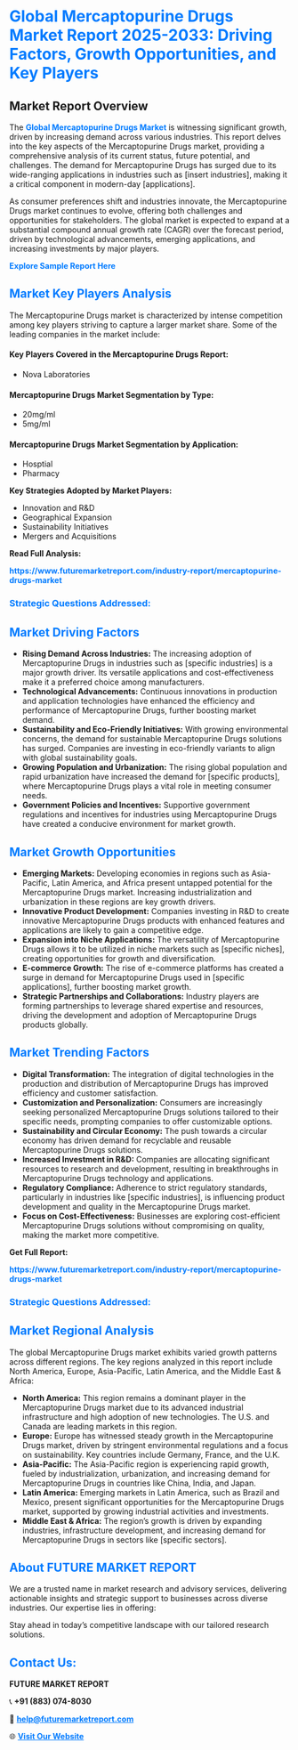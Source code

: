 <h1 style="color: #007BFF;">Global Mercaptopurine Drugs Market Report 2025-2033: Driving Factors, Growth Opportunities, and Key Players</h1>

<section id="overview">
<h2>Market Report Overview</h2>
<p>The <a href="https://www.futuremarketreport.com/industry-report/mercaptopurine-drugs-market" style="color: #007BFF; text-decoration: none;"><strong>Global Mercaptopurine Drugs Market</strong></a> is witnessing significant growth, driven by increasing demand across various industries. This report delves into the key aspects of the Mercaptopurine Drugs market, providing a comprehensive analysis of its current status, future potential, and challenges. The demand for Mercaptopurine Drugs has surged due to its wide-ranging applications in industries such as [insert industries], making it a critical component in modern-day [applications].</p>
<p>As consumer preferences shift and industries innovate, the Mercaptopurine Drugs market continues to evolve, offering both challenges and opportunities for stakeholders. The global market is expected to expand at a substantial compound annual growth rate (CAGR) over the forecast period, driven by technological advancements, emerging applications, and increasing investments by major players.</p>
</section>

<section id="overview">
<p><a href="https://www.futuremarketreport.com/request-sample/reportId=43968" style="color: #007BFF; text-decoration: none;"><strong>Explore Sample Report Here</strong></a></p>
</section>

<section id="key-players">
<h2 style="color: #007BFF;">Market Key Players Analysis</h2>
<p>The Mercaptopurine Drugs market is characterized by intense competition among key players striving to capture a larger market share. Some of the leading companies in the market include:</p>
<h4>Key Players Covered in the Mercaptopurine Drugs Report:</h4>
<ul><li>Nova Laboratories</li></ul>
<h4>Mercaptopurine Drugs Market Segmentation by Type:</h4>
<ul><li>20mg/ml</li><li>5mg/ml</li></ul>

<h4>Mercaptopurine Drugs Market Segmentation by Application:</h4>
<ul><li>Hosptial</li><li>Pharmacy</li></ul>
<p><strong>Key Strategies Adopted by Market Players:</strong></p>
<ul>
<li>Innovation and R&D</li>
<li>Geographical Expansion</li>
<li>Sustainability Initiatives</li>
<li>Mergers and Acquisitions</li>
</ul>
</section>

<section>
<p><strong>Read Full Analysis: </strong></p><a href="https://www.futuremarketreport.com/industry-report/mercaptopurine-drugs-market" style="color: #007BFF; text-decoration: none;"><strong>https://www.futuremarketreport.com/industry-report/mercaptopurine-drugs-market</strong></a>
<h3 style="color: #007BFF;">Strategic Questions Addressed:</h3>
</section>

<section id="driving-factors">
<h2 style="color: #007BFF;">Market Driving Factors</h2>
<ul>
<li><strong>Rising Demand Across Industries:</strong> The increasing adoption of Mercaptopurine Drugs in industries such as [specific industries] is a major growth driver. Its versatile applications and cost-effectiveness make it a preferred choice among manufacturers.</li>
<li><strong>Technological Advancements:</strong> Continuous innovations in production and application technologies have enhanced the efficiency and performance of Mercaptopurine Drugs, further boosting market demand.</li>
<li><strong>Sustainability and Eco-Friendly Initiatives:</strong> With growing environmental concerns, the demand for sustainable Mercaptopurine Drugs solutions has surged. Companies are investing in eco-friendly variants to align with global sustainability goals.</li>
<li><strong>Growing Population and Urbanization:</strong> The rising global population and rapid urbanization have increased the demand for [specific products], where Mercaptopurine Drugs plays a vital role in meeting consumer needs.</li>
<li><strong>Government Policies and Incentives:</strong> Supportive government regulations and incentives for industries using Mercaptopurine Drugs have created a conducive environment for market growth.</li>
</ul>
</section>

<section id="growth-opportunities">
<h2 style="color: #007BFF;">Market Growth Opportunities</h2>
<ul>
<li><strong>Emerging Markets:</strong> Developing economies in regions such as Asia-Pacific, Latin America, and Africa present untapped potential for the Mercaptopurine Drugs market. Increasing industrialization and urbanization in these regions are key growth drivers.</li>
<li><strong>Innovative Product Development:</strong> Companies investing in R&D to create innovative Mercaptopurine Drugs products with enhanced features and applications are likely to gain a competitive edge.</li>
<li><strong>Expansion into Niche Applications:</strong> The versatility of Mercaptopurine Drugs allows it to be utilized in niche markets such as [specific niches], creating opportunities for growth and diversification.</li>
<li><strong>E-commerce Growth:</strong> The rise of e-commerce platforms has created a surge in demand for Mercaptopurine Drugs used in [specific applications], further boosting market growth.</li>
<li><strong>Strategic Partnerships and Collaborations:</strong> Industry players are forming partnerships to leverage shared expertise and resources, driving the development and adoption of Mercaptopurine Drugs products globally.</li>
</ul>
</section>

<section id="trending-factors">
<h2 style="color: #007BFF;">Market Trending Factors</h2>
<ul>
<li><strong>Digital Transformation:</strong> The integration of digital technologies in the production and distribution of Mercaptopurine Drugs has improved efficiency and customer satisfaction.</li>
<li><strong>Customization and Personalization:</strong> Consumers are increasingly seeking personalized Mercaptopurine Drugs solutions tailored to their specific needs, prompting companies to offer customizable options.</li>
<li><strong>Sustainability and Circular Economy:</strong> The push towards a circular economy has driven demand for recyclable and reusable Mercaptopurine Drugs solutions.</li>
<li><strong>Increased Investment in R&D:</strong> Companies are allocating significant resources to research and development, resulting in breakthroughs in Mercaptopurine Drugs technology and applications.</li>
<li><strong>Regulatory Compliance:</strong> Adherence to strict regulatory standards, particularly in industries like [specific industries], is influencing product development and quality in the Mercaptopurine Drugs market.</li>
<li><strong>Focus on Cost-Effectiveness:</strong> Businesses are exploring cost-efficient Mercaptopurine Drugs solutions without compromising on quality, making the market more competitive.</li>
</ul>
</section>

<section>
<p><strong>Get Full Report: </strong></p><a href="https://www.futuremarketreport.com/industry-report/mercaptopurine-drugs-market" style="color: #007BFF; text-decoration: none;"><strong>https://www.futuremarketreport.com/industry-report/mercaptopurine-drugs-market</strong></a>
<h3 style="color: #007BFF;">Strategic Questions Addressed:</h3>
</section>


<section id="regional-analysis">
<h2 style="color: #007BFF;">Market Regional Analysis</h2>
<p>The global Mercaptopurine Drugs market exhibits varied growth patterns across different regions. The key regions analyzed in this report include North America, Europe, Asia-Pacific, Latin America, and the Middle East & Africa:</p>
<ul>
<li><strong>North America:</strong> This region remains a dominant player in the Mercaptopurine Drugs market due to its advanced industrial infrastructure and high adoption of new technologies. The U.S. and Canada are leading markets in this region.</li>
<li><strong>Europe:</strong> Europe has witnessed steady growth in the Mercaptopurine Drugs market, driven by stringent environmental regulations and a focus on sustainability. Key countries include Germany, France, and the U.K.</li>
<li><strong>Asia-Pacific:</strong> The Asia-Pacific region is experiencing rapid growth, fueled by industrialization, urbanization, and increasing demand for Mercaptopurine Drugs in countries like China, India, and Japan.</li>
<li><strong>Latin America:</strong> Emerging markets in Latin America, such as Brazil and Mexico, present significant opportunities for the Mercaptopurine Drugs market, supported by growing industrial activities and investments.</li>
<li><strong>Middle East & Africa:</strong> The region’s growth is driven by expanding industries, infrastructure development, and increasing demand for Mercaptopurine Drugs in sectors like [specific sectors].</li>
</ul>
</section>

<footer>
<h2 style="color: #007BFF;">About FUTURE MARKET REPORT</h2>
<p>We are a trusted name in market research and advisory services, delivering actionable insights and strategic support to businesses across diverse industries. Our expertise lies in offering:</p>

<p>Stay ahead in today’s competitive landscape with our tailored research solutions.</p>

<h2 style="color: #007BFF;">Contact Us:</h2>
<p><strong>FUTURE MARKET REPORT</strong></p>
<p>📞 <strong>+91 (883) 074-8030</strong></p>
<p>📧 <strong><a href="mailto:help@futuremarketreport.com" style="color: #007BFF;">help@futuremarketreport.com</a></strong></p>
<p>🌐 <strong><a href="https://www.futuremarketreport.com/" style="color: #007BFF;">Visit Our Website</a></strong></p>
</footer>